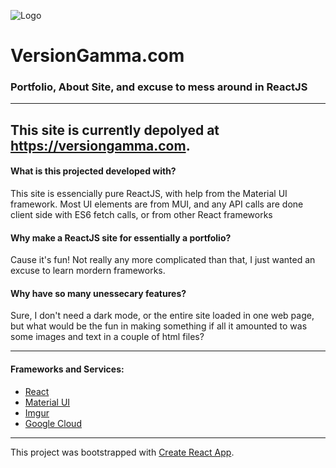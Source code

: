 ![Logo](https://i.imgur.com/mlsob0a.png)

# VersionGamma.com 
### Portfolio, About Site, and excuse to mess around in ReactJS
---

This site is currently depolyed at https://versiongamma.com.
---

#### What is this projected developed with?
This site is essencially pure ReactJS, with help from the Material UI framework. Most UI elements are from MUI, and any API calls are done client side with ES6 fetch calls, or from other React frameworks

#### Why make a ReactJS site for essentially a portfolio?
Cause it's fun! Not really any more complicated than that, I just wanted an excuse to learn mordern frameworks.

#### Why have so many unessecary features?
Sure, I don't need a dark mode, or the entire site loaded in one web page, but what would be the fun in making something if all it amounted to was some images and text in a couple of html files?


---

#### Frameworks and Services:

- [React](https://reactjs.org/)
- [Material UI](https://material-ui.com/)
- [Imgur](https://imgur.com)
- [Google Cloud](https://cloud.google.com/)

---

This project was bootstrapped with [Create React App](https://github.com/facebook/create-react-app).
